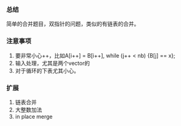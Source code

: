 ### 总结

  简单的合并题目，双指针的问题，类似的有链表的合并。

### 注意事项

  1. 要非常小心++，比如A[i++] = B[i++], while (j++ < nb) {B[j] == x};
  2. 输入处理，尤其是两个vector的
  3. 对于循环的下表尤其小心。

### 扩展

  1. 链表合并
  2. 大整数加法
  3. in place merge
